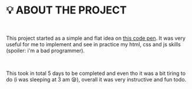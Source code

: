# :bulb: ABOUT THE PROJECT

<br />

This project started as a simple and flat idea on [this code pen]('https://codepen.io/amateratsoo/pen/mdXQwaE'). It was very useful for me to implement and see in practice my html, css and js skills (spoiler: i'm a bad programmer).

<br />

This took in total 5 days to be completed and even tho it was a bit tiring to do (i was sleeping at 3 am 😪), overall it was very instructive and fun todo.
